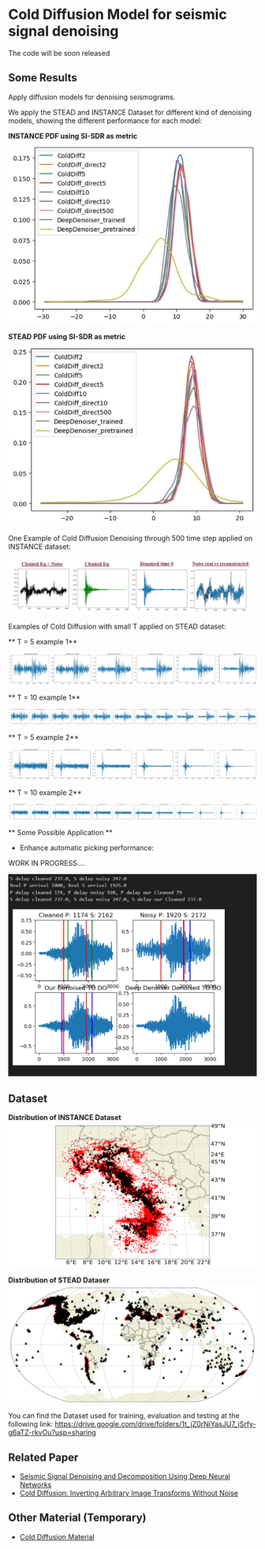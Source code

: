 # Cold Diffusion Model for seismic signal denoising

The code will be soon released

## Some Results
Apply diffusion models for denoising seismograms. 

We apply the STEAD and INSTANCE Dataset for different kind of denoising models, showing the different performance for each model:

**INSTANCE PDF using SI-SDR as metric**

![image](https://github.com/Daniele-Trappolini/Diffusion-Model-for-Earthquake/blob/main/Images/Instance_PDF.jpg)


**STEAD PDF using SI-SDR as metric**


![image](https://github.com/Daniele-Trappolini/Diffusion-Model-for-Earthquake/blob/main/Images/Stead_PDF.jpg)


One Example of Cold Diffusion Denoising through 500 time step applied on INSTANCE dataset:

![image](https://github.com/Daniele-Trappolini/Diffusion-Model-for-Earthquake/blob/main/Images/Denoised.jpg)

Examples of Cold Diffusion with small T applied on STEAD dataset:

** T = 5 example 1**

![image](https://github.com/Daniele-Trappolini/Diffusion-Model-for-Earthquake/blob/main/Images/T%3D5.jpg)

** T = 10 example 1**

![image](https://github.com/Daniele-Trappolini/Diffusion-Model-for-Earthquake/blob/main/Images/T%3D2.jpg)

** T = 5 example 2**

![image](https://github.com/Daniele-Trappolini/Diffusion-Model-for-Earthquake/blob/main/Images/T%3D5_2.jpg)

** T = 10 example 2**

![image](https://github.com/Daniele-Trappolini/Diffusion-Model-for-Earthquake/blob/main/Images/T%3D10_2.jpg)


** Some Possible Application **

- Enhance automatic picking performance:

 WORK IN PROGRESS....

 ![image](https://github.com/Daniele-Trappolini/Diffusion-Model-for-Earthquake/blob/main/Images/picker_example.png)

## Dataset

**Distribution of INSTANCE Dataset**
![image](https://github.com/Daniele-Trappolini/Diffusion-Model-for-Earthquake/blob/main/Images/INSTANCE_dataset.png)

**Distribution of STEAD Dataser**
![image](https://github.com/Daniele-Trappolini/Diffusion-Model-for-Earthquake/blob/main/Images/Stead_dataset.png)

You can find the Dataset used for training, evaluation and testing at the following link: https://drive.google.com/drive/folders/1t_jZ0rNiYasJU7_jSrfy-g6aTZ-rkvOu?usp=sharing

## Related Paper
* [Seismic Signal Denoising and Decomposition Using Deep Neural Networks](https://arxiv.org/abs/1811.02695)
* [Cold Diffusion: Inverting Arbitrary Image Transforms Without Noise](https://arxiv.org/abs/2208.09392)

## Other Material (Temporary)
* [Cold Diffusion Material](https://nimble-capri-8e2.notion.site/Cold-Diffusion-b3a6bdce9c2d4c0097aeb814bb86b2ea?pvs=4)
